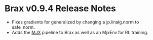 # Brax v0.9.4 Release Notes

* Fixes gradients for generalized by changing a jp.linalg.norm to safe_norm.
* Adds the [MJX](https://mujoco.readthedocs.io/en/stable/mjx.html) pipeline to Brax as well as an MjxEnv for RL training.
